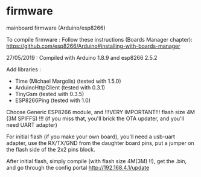 # firmware
mainboard firmware (Arduino/esp8266)

To compile firmware :
Follow these instructions (Boards Manager chapter):
https://github.com/esp8266/Arduino#installing-with-boards-manager

27/05/2019 : Compiled with Arduino 1.8.9 and esp8266 2.5.2


Add libraries : 
* Time (Michael Margolis) (tested with 1.5.0)
* ArduinoHttpClient (tested with 0.3.1)
* TinyGsm (tested with 0.3.5)
* ESP8266Ping (tested with 1.0)

Choose Generic ESP8266 module, and !!!VERY IMPORTANT!!! flash size 4M (3M SPIFFS) !!!
(if you miss that, you'll brick the OTA updater, and you'll need UART adapter)

For initial flash (if you make your own board), you'll need a usb-uart adapter, use the RX/TX/GND from the daughter board pins, put a jumper on the flash side of the 2x2 pins block.

After initial flash, simply compile (with flash size 4M(3M) !!), get the .bin, and go through the config portal http://192.168.4.1/update
